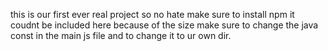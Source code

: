 this is our first ever real project so no hate
make sure to install npm it coudnt be included here because of the size
make sure to change the java const in the main js file and to change it to ur own dir.

